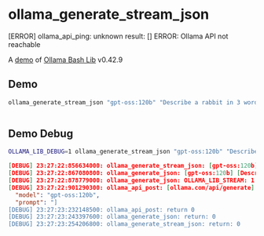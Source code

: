 # ollama_generate_stream_json
[ERROR] ollama_api_ping: unknown result: []
ERROR: Ollama API not reachable

A [demo](../README.md#demos) of [Ollama Bash Lib](https://github.com/attogram/ollama-bash-lib) v0.42.9

## Demo

```bash
ollama_generate_stream_json "gpt-oss:120b" "Describe a rabbit in 3 words"

```
```json
```

## Demo Debug

```bash
OLLAMA_LIB_DEBUG=1 ollama_generate_stream_json "gpt-oss:120b" "Describe a rabbit in 3 words"

```
```json
[DEBUG] 23:27:22:856634000: ollama_generate_stream_json: [gpt-oss:120b] [Describe a rabbit in 3 words]
[DEBUG] 23:27:22:867080800: ollama_generate_json: [gpt-oss:120b] [Describe a rabbit in 3 words]
[DEBUG] 23:27:22:878779000: ollama_generate_json: OLLAMA_LIB_STREAM: 1
[DEBUG] 23:27:22:901290300: ollama_api_post: [ollama.com/api/generate] [{
  "model": "gpt-oss:120b",
  "prompt": "]
[DEBUG] 23:27:23:232148500: ollama_api_post: return 0
[DEBUG] 23:27:23:243397600: ollama_generate_json: return: 0
[DEBUG] 23:27:23:254206800: ollama_generate_stream_json: return: 0
```

